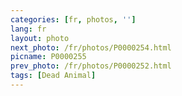```yaml
---
categories: [fr, photos, '']
lang: fr
layout: photo
next_photo: /fr/photos/P0000254.html
picname: P0000255
prev_photo: /fr/photos/P0000252.html
tags: [Dead Animal]
---
```

